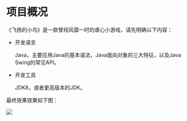 # 项目概况

《飞扬的小鸟》是一款曾经风靡一时的虐心小游戏，请先明确以下内容：

- 开发语言

  Java，主要应用Java的基本语法，Java面向对象的三大特征，以及Java Swing的常见API。

- 开发工具

  JDK8，或者更高版本的JDK。

最终效果效果如下图：

![](https://uploadfiles.nowcoder.com/images/20190927/999991353_1569571895021_20C9820639C56B5150C7B7B6EAAEDB37)
